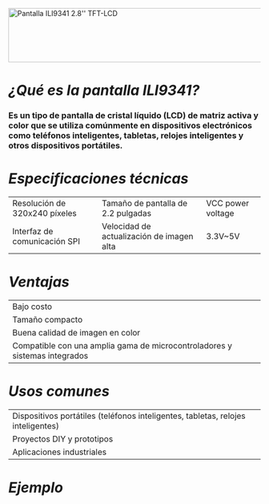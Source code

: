 <a href="https://cooltext.com"><img src="https://images.cooltext.com/5649923.png" width="1051" height="108" alt="Pantalla ILI9341 2.8'' TFT-LCD" /></a>
<br />

# *¿Qué es la pantalla ILI9341?*
### Es un tipo de pantalla de cristal líquido (LCD) de matriz activa y color que se utiliza comúnmente en dispositivos electrónicos como teléfonos inteligentes, tabletas, relojes inteligentes y otros dispositivos portátiles. 


# *Especificaciones técnicas*

<table class="tg">
<tbody>
  <tr>
    <td class="tg-0pky">Resolución de 320x240 píxeles</td>
    <td class="tg-0pky">Tamaño de pantalla de 2.2 pulgadas</td>
    <td class="tg-0pky">VCC power voltage</td>
  </tr>
  <tr>
    <td class="tg-0pky">Interfaz de comunicación SPI</td>
    <td class="tg-0pky">Velocidad de actualización de imagen alta</td>
    <td class="tg-0pky">3.3V~5V </td>
  </tr>
</tbody>
</table>

# *Ventajas*
<table class="tg">
<tbody>
  <tr>
    <td class="tg-0pky">Bajo costo</td>
  </tr>
    <tr>
    <td class="tg-0pky">Tamaño compacto</td>
  </tr>
  <tr>
    <td class="tg-0pky">Buena calidad de imagen en color</td>
  </tr>
  <tr>
    <td class="tg-0pky">Compatible con una amplia gama de microcontroladores y sistemas integrados</td>
  </tr>
  
</tbody>
</table>


# *Usos comunes*
<table class="tg">
<tbody>
  <tr>
    <td class="tg-0pky">Dispositivos portátiles (teléfonos inteligentes, tabletas, relojes inteligentes)</td>
  </tr>
    <tr>
    <td class="tg-0pky">Proyectos DIY y prototipos</td>
  </tr>
  <tr>
    <td class="tg-0pky">Aplicaciones industriales</td>
  </tr>
  
</tbody>
</table>

# *Ejemplo*
### 


